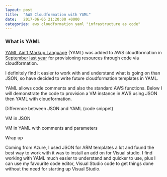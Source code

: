 ```yaml
---
layout: post
title:  "AWS Cloudformation with YAML"
date:   2017-06-05 21:20:00 +0000
categories: aws cloudformation yaml "infrastructure as code"
---
```


### What is YAML  

[YAML Ain't Markup Language] (YAML) was added to AWS cloudformation in [September last year] for provisioning resources through code via cloudformation.  

I definitely find it easier to work with and understand what is going on than JSON, so have decided to write future cloudformation templates in YAML.  

 
YAML allows code comments and also the standard AWS functions. Below I will demonstrate the code to provision a VM instance in AWS using JSON then YAML with cloudformation.  


Difference between JSON and YAML (code snippet)

 

VM in JSON  

VM in YAML with comments and parameters  

 

 

Wrap up 

Coming from Azure, I used JSON for ARM templates a lot and found the best way to work with it was to install an add on for Visual studio. I find working with YAML much easier to understand and quicker to use, plus I can use my favourite code editor, Visual Studio code to get things done without the need for starting up Visual Studio. 

[YAML Ain't Markup Language]: http://www.yaml.org/
[September last year]:https://aws.amazon.com/about-aws/whats-new/2016/09/aws-cloudformation-introduces-yaml-template-support-and-cross-stack-references/
